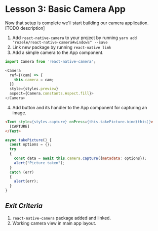 # Lesson 3: Basic Camera App
Now that setup is complete we'll start building our camera application. [TODO description]

1. Add `react-native-camera` to your project by running `yarn add "rozele/react-native-camera#windows" --save`
2. Link new package by running `react-native link`
3. Add a simple camera to the App component.
```javascript
import Camera from 'react-native-camera';

<Camera
  ref={(cam) => {
    this.camera = cam;
  }}
  style={styles.preview}
  aspect={Camera.constants.Aspect.fill}>
</Camera>

```
4. Add button and its handler to the App component for capturing an image.
```html
<Text style={styles.capture} onPress={this.takePicture.bind(this)}>
  [CAPTURE]
</Text>
```
```javascript
async takePicture() {
  const options = {};
  try
  {
    const data = await this.camera.capture({metadata: options});
    alert("Picture taken");
  }
  catch (err)
  {
    alert(err);
  }
}
```

## _Exit Criteria_
1. `react-native-camera` package added and linked.
2. Working camera view in main app layout.